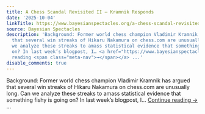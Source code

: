 ```yaml
---
title: A Chess Scandal Revisited II – Kramnik Responds
date: '2025-10-04'
linkTitle: https://www.bayesianspectacles.org/a-chess-scandal-revisited-ii-kramnik-responds/
source: Bayesian Spectacles
description: 'Background: Former world chess champion Vladimir Kramnik has argued
  that several win streaks of Hikaru Nakamura on chess.com are unusually long. Can
  we analyze these streaks to amass statistical evidence that something fishy is going
  on? In last week’s blogpost, I… <a href="https://www.bayesianspectacles.org/a-chess-scandal-revisited-ii-kramnik-responds/">Continue
  reading <span class="meta-nav">→</span></a> ...'
disable_comments: true
---
```

Background: Former world chess champion Vladimir Kramnik has argued that several win streaks of Hikaru Nakamura on chess.com are unusually long. Can we analyze these streaks to amass statistical evidence that something fishy is going on? In last week’s blogpost, I… <a href="https://www.bayesianspectacles.org/a-chess-scandal-revisited-ii-kramnik-responds/">Continue reading <span class="meta-nav">→</span></a> ...